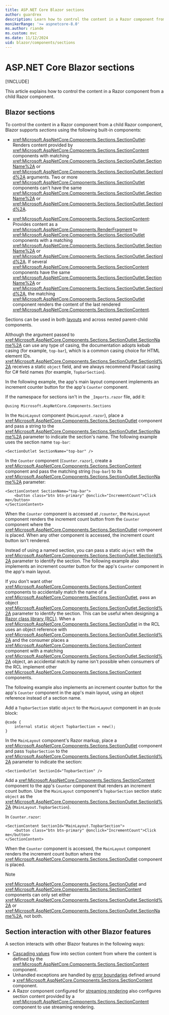 ```yaml
---
title: ASP.NET Core Blazor sections
author: guardrex
description: Learn how to control the content in a Razor component from a child Razor component.
monikerRange: '>= aspnetcore-8.0'
ms.author: riande
ms.custom: mvc
ms.date: 11/12/2024
uid: blazor/components/sections
---
```

# ASP.NET Core Blazor sections

[!INCLUDE[](~/includes/not-latest-version-without-not-supported-content.md)]

This article explains how to control the content in a Razor component from a child Razor component.

## Blazor sections

To control the content in a Razor component from a child Razor component, Blazor supports *sections* using the following built-in components:

* <xref:Microsoft.AspNetCore.Components.Sections.SectionOutlet>: Renders content provided by <xref:Microsoft.AspNetCore.Components.Sections.SectionContent> components with matching <xref:Microsoft.AspNetCore.Components.Sections.SectionOutlet.SectionName%2A> or <xref:Microsoft.AspNetCore.Components.Sections.SectionOutlet.SectionId%2A> arguments. Two or more <xref:Microsoft.AspNetCore.Components.Sections.SectionOutlet> components can't have the same <xref:Microsoft.AspNetCore.Components.Sections.SectionOutlet.SectionName%2A> or <xref:Microsoft.AspNetCore.Components.Sections.SectionOutlet.SectionId%2A>.

* <xref:Microsoft.AspNetCore.Components.Sections.SectionContent>: Provides content as a <xref:Microsoft.AspNetCore.Components.RenderFragment> to <xref:Microsoft.AspNetCore.Components.Sections.SectionOutlet> components with a matching <xref:Microsoft.AspNetCore.Components.Sections.SectionOutlet.SectionName%2A> or <xref:Microsoft.AspNetCore.Components.Sections.SectionOutlet.SectionId%2A>. If several <xref:Microsoft.AspNetCore.Components.Sections.SectionContent> components have the same <xref:Microsoft.AspNetCore.Components.Sections.SectionOutlet.SectionName%2A> or <xref:Microsoft.AspNetCore.Components.Sections.SectionOutlet.SectionId%2A>, the matching <xref:Microsoft.AspNetCore.Components.Sections.SectionOutlet> component renders the content of the last rendered <xref:Microsoft.AspNetCore.Components.Sections.SectionContent>.

Sections can be used in both [layouts](xref:blazor/components/layouts) and across nested parent-child components.

Although the argument passed to <xref:Microsoft.AspNetCore.Components.Sections.SectionOutlet.SectionName%2A> can use any type of casing, the documentation adopts kebab casing (for example, `top-bar`), which is a common casing choice for HTML element IDs. <xref:Microsoft.AspNetCore.Components.Sections.SectionOutlet.SectionId%2A> receives a static `object` field, and we always recommend Pascal casing for C# field names (for example, `TopbarSection`).

In the following example, the app's main layout component implements an increment counter button for the app's `Counter` component.

If the namespace for sections isn't in the `_Imports.razor` file, add it:

```razor
@using Microsoft.AspNetCore.Components.Sections
```

In the `MainLayout` component (`MainLayout.razor`), place a <xref:Microsoft.AspNetCore.Components.Sections.SectionOutlet> component and pass a string to the <xref:Microsoft.AspNetCore.Components.Sections.SectionOutlet.SectionName%2A> parameter to indicate the section's name. The following example uses the section name `top-bar`:

```razor
<SectionOutlet SectionName="top-bar" />
```

In the `Counter` component (`Counter.razor`), create a <xref:Microsoft.AspNetCore.Components.Sections.SectionContent> component and pass the matching string (`top-bar`) to its <xref:Microsoft.AspNetCore.Components.Sections.SectionOutlet.SectionName%2A> parameter:

```razor
<SectionContent SectionName="top-bar">
    <button class="btn btn-primary" @onclick="IncrementCount">Click me</button>
</SectionContent>
```

When the `Counter` component is accessed at `/counter`, the `MainLayout` component renders the increment count button from the `Counter` component where the <xref:Microsoft.AspNetCore.Components.Sections.SectionOutlet> component is placed. When any other component is accessed, the increment count button isn't rendered.

Instead of using a named section, you can pass a static `object` with the <xref:Microsoft.AspNetCore.Components.Sections.SectionOutlet.SectionId%2A> parameter to identify the section. The following example also implements an increment counter button for the app's `Counter` component in the app's main layout.

If you don't want other <xref:Microsoft.AspNetCore.Components.Sections.SectionContent> components to accidentally match the name of a <xref:Microsoft.AspNetCore.Components.Sections.SectionOutlet>, pass an object <xref:Microsoft.AspNetCore.Components.Sections.SectionOutlet.SectionId%2A> parameter to identify the section. This can be useful when designing a [Razor class library (RCL)](xref:blazor/components/class-libraries). When a <xref:Microsoft.AspNetCore.Components.Sections.SectionOutlet> in the RCL uses an object reference with <xref:Microsoft.AspNetCore.Components.Sections.SectionOutlet.SectionId%2A> and the consumer places a <xref:Microsoft.AspNetCore.Components.Sections.SectionContent> component with a matching <xref:Microsoft.AspNetCore.Components.Sections.SectionOutlet.SectionId%2A> object, an accidental match by name isn't possible when consumers of the RCL implement other <xref:Microsoft.AspNetCore.Components.Sections.SectionContent> components.

The following example also implements an increment counter button for the app's `Counter` component in the app's main layout, using an object reference instead of a section name.

Add a `TopbarSection` static `object` to the `MainLayout` component in an `@code` block:

```razor
@code {
    internal static object TopbarSection = new();
}
```

In the `MainLayout` component's Razor markup, place a <xref:Microsoft.AspNetCore.Components.Sections.SectionOutlet> component and pass `TopbarSection` to the <xref:Microsoft.AspNetCore.Components.Sections.SectionOutlet.SectionId%2A> parameter to indicate the section:

```razor
<SectionOutlet SectionId="TopbarSection" />
```

Add a <xref:Microsoft.AspNetCore.Components.Sections.SectionContent> component to the app's `Counter` component that renders an increment count button. Use the `MainLayout` component's `TopbarSection` section static `object` as the <xref:Microsoft.AspNetCore.Components.Sections.SectionOutlet.SectionId%2A> (`MainLayout.TopbarSection`).

In `Counter.razor`:

```razor
<SectionContent SectionId="MainLayout.TopbarSection">
    <button class="btn btn-primary" @onclick="IncrementCount">Click me</button>
</SectionContent>
```

When the `Counter` component is accessed, the `MainLayout` component renders the increment count button where the <xref:Microsoft.AspNetCore.Components.Sections.SectionOutlet> component is placed.

> [!NOTE]
> <xref:Microsoft.AspNetCore.Components.Sections.SectionOutlet> and <xref:Microsoft.AspNetCore.Components.Sections.SectionContent> components can only set either <xref:Microsoft.AspNetCore.Components.Sections.SectionOutlet.SectionId%2A> or <xref:Microsoft.AspNetCore.Components.Sections.SectionOutlet.SectionName%2A>, not both.

## Section interaction with other Blazor features

A section interacts with other Blazor features in the following ways:

* [Cascading values](xref:blazor/components/cascading-values-and-parameters) flow into section content from where the content is defined by the <xref:Microsoft.AspNetCore.Components.Sections.SectionContent> component.
* Unhandled exceptions are handled by [error boundaries](xref:blazor/fundamentals/handle-errors#error-boundaries) defined around a <xref:Microsoft.AspNetCore.Components.Sections.SectionContent> component.
* A Razor component configured for [streaming rendering](xref:blazor/components/rendering#streaming-rendering) also configures section content provided by a <xref:Microsoft.AspNetCore.Components.Sections.SectionContent> component to use streaming rendering.
